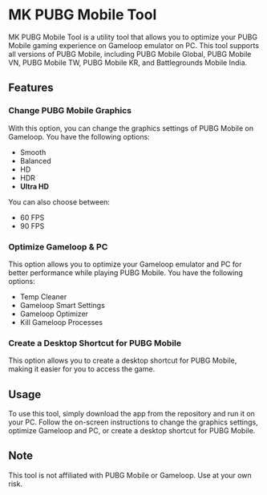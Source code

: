 MK PUBG Mobile Tool
===================

MK PUBG Mobile Tool is a utility tool that allows you to optimize your PUBG Mobile gaming experience on Gameloop emulator on PC. This tool supports all versions of PUBG Mobile, including PUBG Mobile Global, PUBG Mobile VN, PUBG Mobile TW, PUBG Mobile KR, and Battlegrounds Mobile India.

Features
--------

### Change PUBG Mobile Graphics

With this option, you can change the graphics settings of PUBG Mobile on Gameloop. You have the following options:

*   Smooth
*   Balanced
*   HD
*   HDR
*   **Ultra HD**

You can also choose between:

*   60 FPS 
*   90 FPS

### Optimize Gameloop & PC

This option allows you to optimize your Gameloop emulator and PC for better performance while playing PUBG Mobile. You have the following options:

*   Temp Cleaner
*   Gameloop Smart Settings
*   Gameloop Optimizer
*   Kill Gameloop Processes

### Create a Desktop Shortcut for PUBG Mobile

This option allows you to create a desktop shortcut for PUBG Mobile, making it easier for you to access the game.

Usage
-----

To use this tool, simply download the app from the repository and run it on your PC. Follow the on-screen instructions to change the graphics settings, optimize Gameloop and PC, or create a desktop shortcut for PUBG Mobile.

Note
----

This tool is not affiliated with PUBG Mobile or Gameloop. Use at your own risk.
